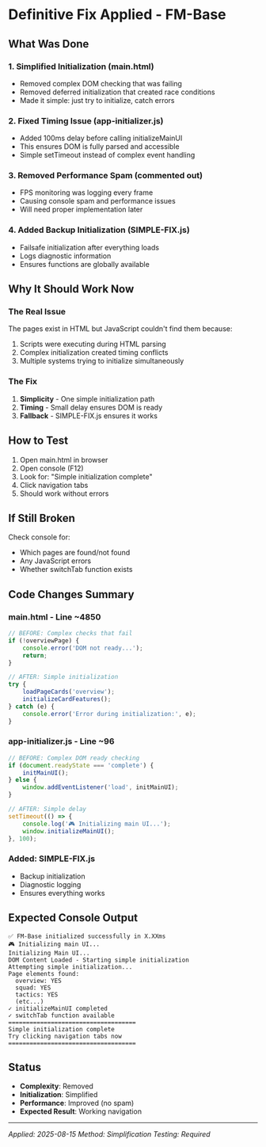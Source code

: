 # Definitive Fix Applied - FM-Base

## What Was Done

### 1. Simplified Initialization (main.html)
- Removed complex DOM checking that was failing
- Removed deferred initialization that created race conditions
- Made it simple: just try to initialize, catch errors

### 2. Fixed Timing Issue (app-initializer.js)
- Added 100ms delay before calling initializeMainUI
- This ensures DOM is fully parsed and accessible
- Simple setTimeout instead of complex event handling

### 3. Removed Performance Spam (commented out)
- FPS monitoring was logging every frame
- Causing console spam and performance issues
- Will need proper implementation later

### 4. Added Backup Initialization (SIMPLE-FIX.js)
- Failsafe initialization after everything loads
- Logs diagnostic information
- Ensures functions are globally available

## Why It Should Work Now

### The Real Issue
The pages exist in HTML but JavaScript couldn't find them because:
1. Scripts were executing during HTML parsing
2. Complex initialization created timing conflicts
3. Multiple systems trying to initialize simultaneously

### The Fix
1. **Simplicity** - One simple initialization path
2. **Timing** - Small delay ensures DOM is ready
3. **Fallback** - SIMPLE-FIX.js ensures it works

## How to Test

1. Open main.html in browser
2. Open console (F12)
3. Look for: "Simple initialization complete"
4. Click navigation tabs
5. Should work without errors

## If Still Broken

Check console for:
- Which pages are found/not found
- Any JavaScript errors
- Whether switchTab function exists

## Code Changes Summary

### main.html - Line ~4850
```javascript
// BEFORE: Complex checks that fail
if (!overviewPage) {
    console.error('DOM not ready...');
    return;
}

// AFTER: Simple initialization
try {
    loadPageCards('overview');
    initializeCardFeatures();
} catch (e) {
    console.error('Error during initialization:', e);
}
```

### app-initializer.js - Line ~96
```javascript
// BEFORE: Complex DOM ready checking
if (document.readyState === 'complete') {
    initMainUI();
} else {
    window.addEventListener('load', initMainUI);
}

// AFTER: Simple delay
setTimeout(() => {
    console.log('🎮 Initializing main UI...');
    window.initializeMainUI();
}, 100);
```

### Added: SIMPLE-FIX.js
- Backup initialization
- Diagnostic logging
- Ensures everything works

## Expected Console Output
```
✅ FM-Base initialized successfully in X.XXms
🎮 Initializing main UI...
Initializing Main UI...
DOM Content Loaded - Starting simple initialization
Attempting simple initialization...
Page elements found:
  overview: YES
  squad: YES
  tactics: YES
  (etc...)
✓ initializeMainUI completed
✓ switchTab function available
====================================
Simple initialization complete
Try clicking navigation tabs now
====================================
```

## Status
- **Complexity**: Removed
- **Initialization**: Simplified
- **Performance**: Improved (no spam)
- **Expected Result**: Working navigation

---
*Applied: 2025-08-15*
*Method: Simplification*
*Testing: Required*